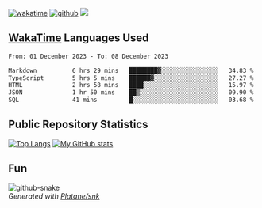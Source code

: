 [![wakatime](https://wakatime.com/badge/user/82c377cd-a54c-404c-b7df-177b313ca539.svg)](https://wakatime.com/@82c377cd-a54c-404c-b7df-177b313ca539)
[![github](https://img.shields.io/github/followers/xinthose?logo=github&style=plastic)](https://github.com/alanhamlett?tab=followers)
![](https://komarev.com/ghpvc/?username=xinthose)


## [WakaTime](https://wakatime.com/) Languages Used
<!--START_SECTION:waka-->

```txt
From: 01 December 2023 - To: 08 December 2023

Markdown          6 hrs 29 mins   ████████▓░░░░░░░░░░░░░░░░   34.83 %
TypeScript        5 hrs 5 mins    ██████▓░░░░░░░░░░░░░░░░░░   27.27 %
HTML              2 hrs 58 mins   ████░░░░░░░░░░░░░░░░░░░░░   15.97 %
JSON              1 hr 50 mins    ██▒░░░░░░░░░░░░░░░░░░░░░░   09.90 %
SQL               41 mins         █░░░░░░░░░░░░░░░░░░░░░░░░   03.68 %
```

<!--END_SECTION:waka-->

## Public Repository Statistics 

[![Top Langs](https://github-readme-stats.vercel.app/api/top-langs/?username=xinthose)](https://github.com/anuraghazra/github-readme-stats)
[![My GitHub stats](https://github-readme-stats.vercel.app/api?username=xinthose&show_icons=true)](https://github.com/anuraghazra/github-readme-stats)

## Fun

<picture>
  <source media="(prefers-color-scheme: dark)" srcset="https://raw.githubusercontent.com/xinthose/xinthose/output/github-contribution-grid-snake-dark.svg" />
  <source media="(prefers-color-scheme: light)" srcset="https://raw.githubusercontent.com/xinthose/xinthose/output/github-contribution-grid-snake.svg" />
  <img alt="github-snake" src="github-snake.svg" />
</picture>
<br />
<em>
  Generated with
  <a href="https://github.com/Platane/snk">
    Platane/snk
  <a/>
</em>
